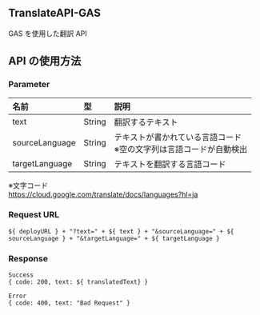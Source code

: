 ## TranslateAPI-GAS

GAS を使用した翻訳 API

## API の使用方法

### Parameter

| 名前           | 型     | 説明                                                                   |
| :------------- | :----- | :--------------------------------------------------------------------- |
| text           | String | 翻訳するテキスト                                                       |
| sourceLanguage | String | テキストが書かれている言語コード<br> ※空の文字列は言語コードが自動検出 |
| targetLanguage | String | テキストを翻訳する言語コード                                           |

※文字コード<br>
https://cloud.google.com/translate/docs/languages?hl=ja

### Request URL

```
${ deployURL } + "?text=" + ${ text } + "&sourceLanguage=" + ${ sourceLanguage } + "&targetLanguage=" + ${ targetLanguage }
```

### Response

```
Success
{ code: 200, text: ${ translatedText} }
```

```
Error
{ code: 400, text: "Bad Request" }
```
